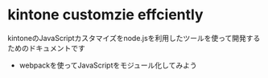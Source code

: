 # kintone customzie effciently

kintoneのJavaScriptカスタマイズをnode.jsを利用したツールを使って開発するためのドキュメントです

- webpackを使ってJavaScriptをモジュール化してみよう